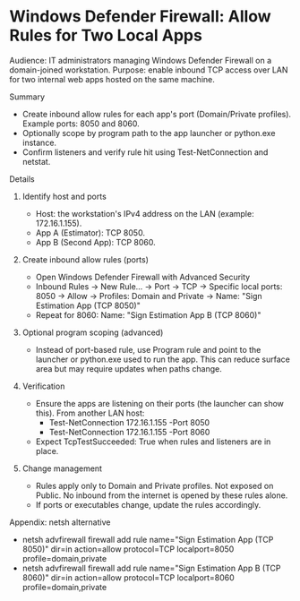 # Windows Defender Firewall: Allow Rules for Two Local Apps

Audience: IT administrators managing Windows Defender Firewall on a domain-joined workstation. Purpose: enable inbound TCP access over LAN for two internal web apps hosted on the same machine.

Summary
- Create inbound allow rules for each app's port (Domain/Private profiles). Example ports: 8050 and 8060.
- Optionally scope by program path to the app launcher or python.exe instance.
- Confirm listeners and verify rule hit using Test-NetConnection and netstat.

Details
1) Identify host and ports
   - Host: the workstation's IPv4 address on the LAN (example: 172.16.1.155).
   - App A (Estimator): TCP 8050.
   - App B (Second App): TCP 8060.

2) Create inbound allow rules (ports)
   - Open Windows Defender Firewall with Advanced Security
   - Inbound Rules → New Rule… → Port → TCP → Specific local ports: 8050 → Allow → Profiles: Domain and Private → Name: "Sign Estimation App (TCP 8050)"
   - Repeat for 8060: Name: "Sign Estimation App B (TCP 8060)"

3) Optional program scoping (advanced)
   - Instead of port-based rule, use Program rule and point to the launcher or python.exe used to run the app. This can reduce surface area but may require updates when paths change.

4) Verification
   - Ensure the apps are listening on their ports (the launcher can show this). From another LAN host:
     - Test-NetConnection 172.16.1.155 -Port 8050
     - Test-NetConnection 172.16.1.155 -Port 8060
   - Expect TcpTestSucceeded: True when rules and listeners are in place.

5) Change management
   - Rules apply only to Domain and Private profiles. Not exposed on Public. No inbound from the internet is opened by these rules alone.
   - If ports or executables change, update the rules accordingly.

Appendix: netsh alternative
- netsh advfirewall firewall add rule name="Sign Estimation App (TCP 8050)" dir=in action=allow protocol=TCP localport=8050 profile=domain,private
- netsh advfirewall firewall add rule name="Sign Estimation App B (TCP 8060)" dir=in action=allow protocol=TCP localport=8060 profile=domain,private
